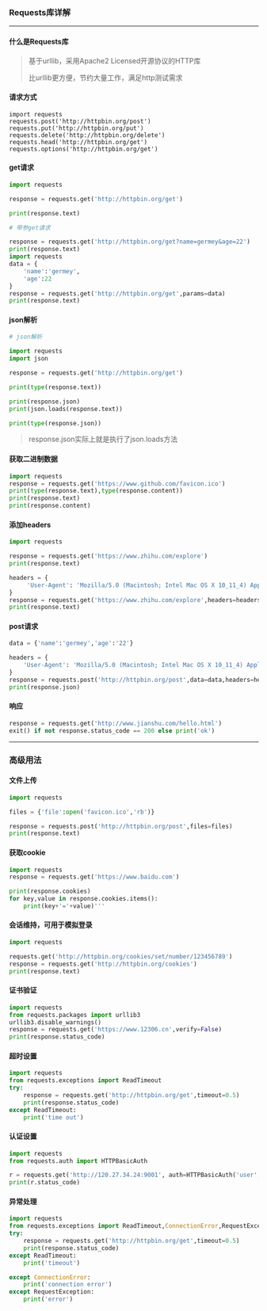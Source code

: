 ### Requests库详解

---

#### 什么是Requests库

>基于urllib，采用Apache2 Licensed开源协议的HTTP库
>
>比urllib更方便，节约大量工作，满足http测试需求

#### 请求方式

```
import requests
requests.post('http://httpbin.org/post')
requests.put('http://httpbin.org/put')
requests.delete('http://httpbin.org/delete')
requests.head('http://httpbin.org/get')
requests.options('http://httpbin.org/get')
```

#### get请求

```python
import requests

response = requests.get('http://httpbin.org/get')

print(response.text)

# 带参get请求

response = requests.get('http://httpbin.org/get?name=germey&age=22')
print(response.text)
import requests
data = {
    'name':'germey',
    'age':22
}
response = requests.get('http://httpbin.org/get',params=data)
print(response.text)
```

#### json解析

```python
# json解析

import requests
import json

response = requests.get('http://httpbin.org/get')

print(type(response.text))

print(response.json)
print(json.loads(response.text))

print(type(response.json))
```

>response.json实际上就是执行了json.loads方法

#### 获取二进制数据

```python
import requests 
response = requests.get('https://www.github.com/favicon.ico')
print(type(response.text),type(response.content))
print(response.text)
print(response.content)
```

#### 添加headers

```python
import requests

response = requests.get('https://www.zhihu.com/explore')
print(response.text)

headers = {
     'User-Agent': 'Mozilla/5.0 (Macintosh; Intel Mac OS X 10_11_4) AppleWebKit/537.36 (KHTML, like Gecko) Chrome/52.0.2743.116 Safari/537.36'
}
response = requests.get('https://www.zhihu.com/explore',headers=headers)
print(response.text)
```



#### post请求

```python
data = {'name':'germey','age':'22'}

headers = {
    'User-Agent': 'Mozilla/5.0 (Macintosh; Intel Mac OS X 10_11_4) AppleWebKit/537.36 (KHTML, like Gecko) Chrome/52.0.2743.116 Safari/537.36'
}
response = requests.post('http://httpbin.org/post',data=data,headers=headers)
print(response.json)

```

#### 响应

```Python
response = requests.get('http://www.jianshu.com/hello.html')
exit() if not response.status_code == 200 else print('ok')
```

---

### 高级用法

#### 文件上传

```Python
import requests

files = {'file':open('favicon.ico','rb')}

response = requests.post('http://httpbin.org/post',files=files)
print(response.text)
```



#### 获取cookie

```Python
import requests
response = requests.get('https://www.baidu.com')

print(response.cookies)
for key,value in response.cookies.items():
    print(key+'='+value)'''
```



#### 会话维持，可用于模拟登录

```python
import requests

requests.get('http://httpbin.org/cookies/set/number/123456789')
response = requests.get('http://httpbin.org/cookies')
print(response.text)	
```



#### 证书验证

```python
import requests 
from requests.packages import urllib3
urllib3.disable_warnings()
response = requests.get('https://www.12306.cn',verify=False)
print(response.status_code)
```



#### 超时设置

```python
import requests 
from requests.exceptions import ReadTimeout
try:
    response = requests.get('http://httpbin.org/get',timeout=0.5)
    print(response.status_code)
except ReadTimeout:
    print('time out')
```

#### 认证设置

```python
import requests 
from requests.auth import HTTPBasicAuth

r = requests.get('http://120.27.34.24:9001', auth=HTTPBasicAuth('user', '123'))
print(r.status_code)
```

#### 异常处理

```python
import requests 
from requests.exceptions import ReadTimeout,ConnectionError,RequestException
try:
    response = requests.get('http://httpbin.org/get',timeout=0.5)
    print(response.status_code)
except ReadTimeout:
    print('timeout')

except ConnectionError:
    print('connection error')
except RequestException:
    print('error')
```

